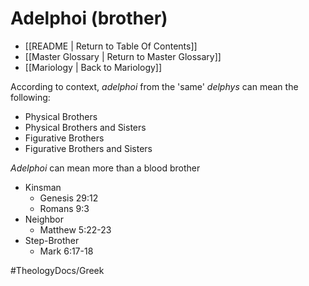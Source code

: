# Adelphoi (brother)
- [[README | Return to Table Of Contents]]
- [[Master Glossary | Return to Master Glossary]]
- [[Mariology | Back to Mariology]]

According to context, *adelphoi* from the 'same' *delphys* can mean the following:
- Physical Brothers
- Physical Brothers and Sisters
- Figurative Brothers
- Figurative Brothers and Sisters

*Adelphoi* can mean more than a blood brother
- Kinsman
    - Genesis 29:12
    - Romans 9:3
- Neighbor
    - Matthew 5:22-23
- Step-Brother
    - Mark 6:17-18



#TheologyDocs/Greek